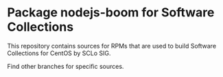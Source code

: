 # Package nodejs-boom for Software Collections

This repository contains sources for RPMs that are used
to build Software Collections for CentOS by SCLo SIG.

Find other branches for specific sources.
